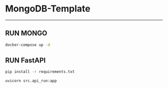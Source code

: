 # MongoDB-Template
- - - 
## RUN MONGO

```bash
docker-compose up -d
```

## RUN FastAPI

```bash
pip install -r requirements.txt
```

```bash
uvicorn src.api_run:app 